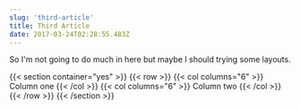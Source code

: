 ```yaml
---
slug: 'third-article'
title: Third Article
date: 2017-03-24T02:28:55.483Z
---
```


So I'm not going to do much in here but maybe I should trying some layouts.

{{< section container="yes" >}}
{{< row >}}
{{< col columns="6" >}}
Column one
{{< /col >}}
{{< col columns="6" >}}
Column two
{{< /col >}}
{{< /row >}}
{{< /section >}}